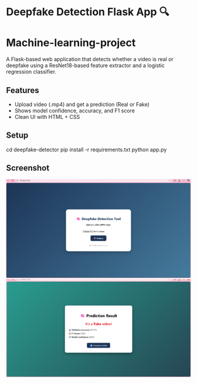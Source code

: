 # Deepfake Detection Flask App 🔍

# Machine-learning-project

A Flask-based web application that detects whether a video is real or deepfake using a ResNet18-based feature extractor and a logistic regression classifier.

## Features
- Upload video (.mp4) and get a prediction (Real or Fake)
- Shows model confidence, accuracy, and F1 score
- Clean UI with HTML + CSS

## Setup
cd deepfake-detector
pip install -r requirements.txt
python app.py

## Screenshot

![image alt](https://github.com/Suraj-035-Singh/DEEPFAKE-DETECTION-/blob/main/Screenshot%202025-07-01%20115829.png?raw=true)
![image alt](https://github.com/Suraj-035-Singh/DEEPFAKE-DETECTION-/blob/main/Screenshot%202025-07-01%20120524.png?raw=true)
